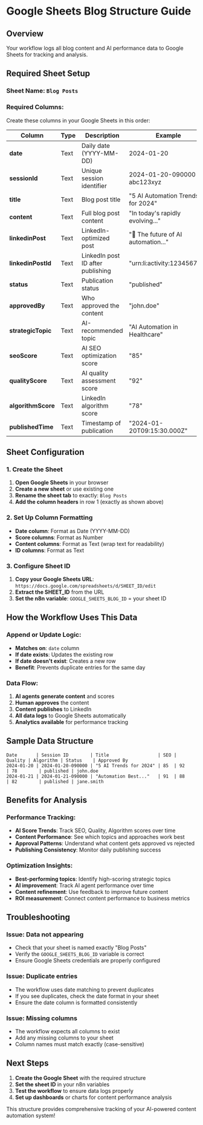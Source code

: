 # Google Sheets Blog Structure Guide

## Overview

Your workflow logs all blog content and AI performance data to Google Sheets for tracking and analysis.

## Required Sheet Setup

### **Sheet Name:** `Blog Posts`

### **Required Columns:**

Create these columns in your Google Sheets in this order:

| Column             | Type | Description                       | Example                             |
| ------------------ | ---- | --------------------------------- | ----------------------------------- |
| **date**           | Text | Daily date (YYYY-MM-DD)           | 2024-01-20                          |
| **sessionId**      | Text | Unique session identifier         | 2024-01-20-090000-abc123xyz         |
| **title**          | Text | Blog post title                   | "5 AI Automation Trends for 2024"   |
| **content**        | Text | Full blog post content            | "In today's rapidly evolving..."    |
| **linkedinPost**   | Text | LinkedIn-optimized post           | "🚀 The future of AI automation..." |
| **linkedinPostId** | Text | LinkedIn post ID after publishing | "urn:li:activity:123456789"         |
| **status**         | Text | Publication status                | "published"                         |
| **approvedBy**     | Text | Who approved the content          | "john.doe"                          |
| **strategicTopic** | Text | AI-recommended topic              | "AI Automation in Healthcare"       |
| **seoScore**       | Text | AI SEO optimization score         | "85"                                |
| **qualityScore**   | Text | AI quality assessment score       | "92"                                |
| **algorithmScore** | Text | LinkedIn algorithm score          | "78"                                |
| **publishedTime**  | Text | Timestamp of publication          | "2024-01-20T09:15:30.000Z"          |

## Sheet Configuration

### **1. Create the Sheet**

1. **Open Google Sheets** in your browser
2. **Create a new sheet** or use existing one
3. **Rename the sheet tab** to exactly: `Blog Posts`
4. **Add the column headers** in row 1 (exactly as shown above)

### **2. Set Up Column Formatting**

- **Date column**: Format as Date (YYYY-MM-DD)
- **Score columns**: Format as Number
- **Content columns**: Format as Text (wrap text for readability)
- **ID columns**: Format as Text

### **3. Configure Sheet ID**

1. **Copy your Google Sheets URL**: `https://docs.google.com/spreadsheets/d/SHEET_ID/edit`
2. **Extract the SHEET_ID** from the URL
3. **Set the n8n variable**: `GOOGLE_SHEETS_BLOG_ID` = your sheet ID

## How the Workflow Uses This Data

### **Append or Update Logic:**

- **Matches on**: `date` column
- **If date exists**: Updates the existing row
- **If date doesn't exist**: Creates a new row
- **Benefit**: Prevents duplicate entries for the same day

### **Data Flow:**

1. **AI agents generate content** and scores
2. **Human approves** the content
3. **Content publishes** to LinkedIn
4. **All data logs** to Google Sheets automatically
5. **Analytics available** for performance tracking

## Sample Data Structure

```
Date       | Session ID        | Title                  | SEO | Quality | Algorithm | Status    | Approved By
2024-01-20 | 2024-01-20-090000 | "5 AI Trends for 2024" | 85  | 92      | 78        | published | john.doe
2024-01-21 | 2024-01-21-090000 | "Automation Best..."   | 91  | 88      | 82        | published | jane.smith
```

## Benefits for Analysis

### **Performance Tracking:**

- **AI Score Trends**: Track SEO, Quality, Algorithm scores over time
- **Content Performance**: See which topics and approaches work best
- **Approval Patterns**: Understand what content gets approved vs rejected
- **Publishing Consistency**: Monitor daily publishing success

### **Optimization Insights:**

- **Best-performing topics**: Identify high-scoring strategic topics
- **AI improvement**: Track AI agent performance over time
- **Content refinement**: Use feedback to improve future content
- **ROI measurement**: Connect content performance to business metrics

## Troubleshooting

### **Issue: Data not appearing**

- Check that your sheet is named exactly "Blog Posts"
- Verify the `GOOGLE_SHEETS_BLOG_ID` variable is correct
- Ensure Google Sheets credentials are properly configured

### **Issue: Duplicate entries**

- The workflow uses date matching to prevent duplicates
- If you see duplicates, check the date format in your sheet
- Ensure the date column is formatted consistently

### **Issue: Missing columns**

- The workflow expects all columns to exist
- Add any missing columns to your sheet
- Column names must match exactly (case-sensitive)

## Next Steps

1. **Create the Google Sheet** with the required structure
2. **Set the sheet ID** in your n8n variables
3. **Test the workflow** to ensure data logs properly
4. **Set up dashboards** or charts for content performance analysis

This structure provides comprehensive tracking of your AI-powered content automation system!
